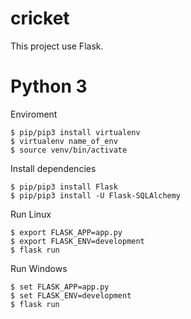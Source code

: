 # cricket
This project use Flask. <br />

# Python 3
Enviroment
```
$ pip/pip3 install virtualenv
$ virtualenv name_of_env
$ source venv/bin/activate
```

Install dependencies
```
$ pip/pip3 install Flask
$ pip/pip3 install -U Flask-SQLAlchemy
```
Run Linux
```
$ export FLASK_APP=app.py
$ export FLASK_ENV=development
$ flask run
```
Run Windows
```
$ set FLASK_APP=app.py
$ set FLASK_ENV=development
$ flask run
```